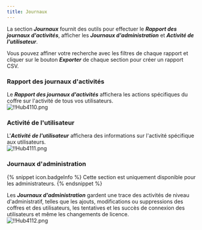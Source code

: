 ```yaml
---
title: Journaux
---
```

La section ***Journaux*** fournit des outils pour effectuer le ***Rapport des journaux d'activités***, afficher les ***Journaux d'administration*** et ***Activité de l'utilisateur***.  

Vous pouvez affiner votre recherche avec les filtres de chaque rapport et cliquer sur le bouton ***Exporter*** de chaque section pour créer un rapport CSV.  

### Rapport des journaux d'activités 

Le ***Rapport des journaux d'activités*** affichera les actions spécifiques du coffre sur l'activité de tous vos utilisateurs.  
![!!Hub4110.png](https://webdevolutions.azureedge.net/docs/fr/hub/Hub4110.png) 

### Activité de l'utilisateur 

L'***Activité de l'utilisateur*** affichera des informations sur l'activité spécifique aux utilisateurs.  
![!!Hub4111.png](https://webdevolutions.azureedge.net/docs/fr/hub/Hub4111.png) 

### Journaux d'administration 

{% snippet icon.badgeInfo %} 
Cette section est uniquement disponible pour les administrateurs. 
{% endsnippet %}
 
Les ***Journaux d'administration*** gardent une trace des activités de niveau d'administratif, telles que les ajouts, modifications ou suppressions des coffres et des utilisateurs, les tentatives et les succès de connexion des utilisateurs et même les changements de licence.  
![!!Hub4112.png](https://webdevolutions.azureedge.net/docs/fr/hub/Hub4112.png) 


